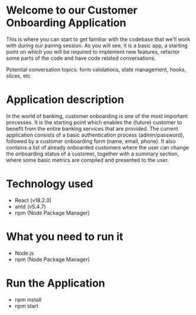 # Welcome to our Customer Onboarding Application

This is where you can start to get familiar with the codebase that we'll work with during our pairing session. As you will see, it is a basic app, a starting point on which you will be required to implement new features, refactor some parts of the code and have code related conversations. 

Potential conversation topics: form validations, state management, hooks, slices, etc

# Application description

In the world of banking, customer onboarding is one of the most important processes. It is the starting point which enables the (future) customer to benefit from the entire banking services that are provided. The current application consists of a basic authentication process (admin/password), followed by a customer onboarding form (name, email, phone). It also contains a list of already onboarded customers where the user can change the onboarding status of a customer, together with a summary section, where some basic metrics are compiled and presented to the user.

# Technology used

- React (v18.2.0)
- antd (v5.4.7)
- npm (Node Package Manager)

# What you need to run it

- Node.js
- npm (Node Package Manager)

# Run the Application

- npm install
- npm start
